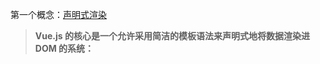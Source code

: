 第一个概念：[声明式渲染](https://cn.vuejs.org/v2/guide/index.html#声明式渲染)

> **Vue.js 的核心是一个允许采用简洁的模板语法来声明式地将数据渲染进 DOM 的系统：**



